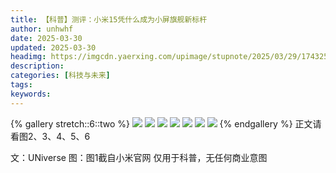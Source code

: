 ```yaml
---
title: 【科普】测评：小米15凭什么成为小屏旗舰新标杆
author: unhwhf
date: 2025-03-30
updated: 2025-03-30
headimg: https://imgcdn.yaerxing.com/upimage/stupnote/2025/03/29/1743259022_19582208_9975.jpg
description: 
categories: [科技与未来]
tags: 
keywords: 
---
```


{% gallery stretch::6::two %}
![](httpss://imgcdn.yaerxing.com/upimage/stupnote/2025/03/29/1743259022_19582208_9975.jpg)
![](httpss://imgcdn.yaerxing.com/upimage/stupnote/2025/03/29/1743259022_19582208_8900.jpg)
![](httpss://imgcdn.yaerxing.com/upimage/stupnote/2025/03/29/1743259024_19582208_9166.jpg)
![](httpss://imgcdn.yaerxing.com/upimage/stupnote/2025/03/29/1743259025_19582208_7436.jpg)
![](httpss://imgcdn.yaerxing.com/upimage/stupnote/2025/03/29/1743259026_19582208_8765.jpg)
![](httpss://imgcdn.yaerxing.com/upimage/stupnote/2025/03/29/1743259028_19582208_4382.jpg)
![](httpss://imgcdn.yaerxing.com/upimage/stupnote/2025/03/29/1743259028_19582208_2176.jpg)
{% endgallery %}
正文请看图2、3、4、5、6

文：UNiverse
图：图1截自小米官网
仅用于科普，无任何商业意图

